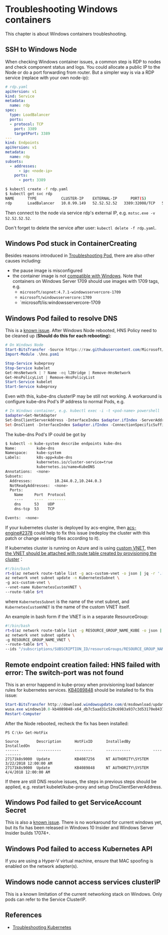 # Troubleshooting Windows containers

This chapter is about Windows containers troubleshooting.

## SSH to Windows Node

When checking Windows container issues, a common step is RDP to nodes and check component status and logs. You could allocate a public IP to the Node or do a port forwarding from router. But a simpler way is via a RDP service (replace with your own node-ip):

```yaml
# rdp.yaml
apiVersion: v1
kind: Service
metadata:
  name: rdp
spec:
  type: LoadBalancer
  ports:
  - protocol: TCP
    port: 3389
    targetPort: 3389
---
kind: Endpoints
apiVersion: v1
metadata:
  name: rdp
subsets:
  - addresses:
      - ip: <node-ip>
    ports:
      - port: 3389
```

```sh
$ kubectl create -f rdp.yaml
$ kubectl get svc rdp
NAME      TYPE           CLUSTER-IP    EXTERNAL-IP      PORT(S)        AGE
rdp       LoadBalancer   10.0.99.149   52.52.52.52   3389:32008/TCP   5m
```

Then connect to the node via service rdp's external IP, e.g. `mstsc.exe -v 52.52.52.52`.

Don't forget to delete the service after user: `kubectl delete -f rdp.yaml`.

## Windows Pod stuck in ContainerCreating

Besides reasons introduced in [Troubleshooting Pod](pod.md), there are also other causes including:

- the pause image is misconfigured
- the container image is not [compatible with Windows](https://docs.microsoft.com/en-us/virtualization/windowscontainers/deploy-containers/version-compatibility). Note that containers on Windows Server 1709 should use images with 1709 tags, e.g.
  - `microsoft/aspnet:4.7.1-windowsservercore-1709`
  - `microsoft/windowsservercore:1709`
  - `microsoft/iis:windowsservercore-1709

## Windows Pod failed to resolve DNS

This is a [known issue](https://github.com/Azure/acs-engine/issues/2027). After Windows Node rebooted, HNS Policy need to be cleaned up (**Should do this for each rebooting**):

```powershell
# On Windows Node
Start-BitsTransfer -Source https://raw.githubusercontent.com/Microsoft/SDN/master/Kubernetes/windows/hns.psm1
Import-Module .\hns.psm1

Stop-Service kubeproxy
Stop-Service kubelet
Get-HnsNetwork | ? Name -eq l2Bridge | Remove-HnsNetwork 
Get-HnsPolicyList | Remove-HnsPolicyList
Start-Service kubelet
Start-Service kubeproxy
```

Even with this, kube-dns clusterIP may be still not working. A workaround is configure kube-dns Pod's IP address to normal Pods, e.g.

```powershell
# In Windows container, e.g. kubectl exec -i -t <pod-name> powershell
$adapter=Get-NetAdapter
Set-DnsClientServerAddress -InterfaceIndex $adapter.ifIndex -ServerAddresses 10.244.0.2,10.244.0.3
Set-DnsClient -InterfaceIndex $adapter.ifIndex -ConnectionSpecificSuffix "default.svc.cluster.local"
```

The kube-dns Pod's IP could be got by

```sh
$ kubectl -n kube-system describe endpoints kube-dns
Name:         kube-dns
Namespace:    kube-system
Labels:       k8s-app=kube-dns
              kubernetes.io/cluster-service=true
              kubernetes.io/name=KubeDNS
Annotations:  <none>
Subsets:
  Addresses:          10.244.0.2,10.244.0.3
  NotReadyAddresses:  <none>
  Ports:
    Name     Port  Protocol
    ----     ----  --------
    dns      53    UDP
    dns-tcp  53    TCP

Events:  <none>
```

If your kubernetes cluster is deployed by acs-engine, then [acs-engine#2378](https://github.com/Azure/acs-engine/pull/2378) could help to fix this issue (redeploy the cluster with this patch or change existing files according to it).

If kubernetes cluster is running on Azure and is using [custom VNET](https://github.com/Azure/acs-engine/blob/master/docs/kubernetes/features.md#feat-custom-vnet), then [the VNET should be attached with route table created by provisioning the cluster](https://github.com/Azure/acs-engine/blob/master/docs/custom-vnet.md#post-deployment-attach-cluster-route-table-to-vnet)：

```sh
#!/bin/bash
rt=$(az network route-table list -g acs-custom-vnet -o json | jq -r '.[].id')
az network vnet subnet update -n KubernetesSubnet \
-g acs-custom-vnet \
--vnet-name KubernetesCustomVNET \
--route-table $rt
```

where `KubernetesSubnet` is the name of the vnet subnet, and `KubernetesCustomVNET` is the name of the custom VNET itself.

An example in bash form if the VNET is in a separate ResourceGroup:

```sh
#!/bin/bash
rt=$(az network route-table list -g RESOURCE_GROUP_NAME_KUBE -o json | jq -r '.[].id')
az network vnet subnet update \
-g RESOURCE_GROUP_NAME_VNET \
--route-table $rt \
--ids "/subscriptions/SUBSCRIPTION_ID/resourceGroups/RESOURCE_GROUP_NAME_VNET/providers/Microsoft.Network/VirtualNetworks/KUBERNETES_CUSTOM_VNET/subnets/KUBERNETES_SUBNET"
```

## Remote endpoint creation failed: HNS failed with error: The switch-port was not found

This is an error happend in kube-proxy when provisioning load balancer rules for kubernetes services. [KB4089848](https://support.microsoft.com/en-us/help/4089848/windows-10-update-kb4089848) should be installed to fix this issue:

```powershell
Start-BitsTransfer http://download.windowsupdate.com/d/msdownload/update/software/updt/2018/03/windows10.0-kb4089848-x64_db7c5aad31c520c6983a937c3d53170e84372b11.msu
wusa.exe windows10.0-kb4089848-x64_db7c5aad31c520c6983a937c3d53170e84372b11.msu
Restart-Computer
```

After the Node rebooted, recheck the fix has been installed:

```powershelgl
PS C:\k> Get-HotFix

Source        Description      HotFixID      InstalledBy          InstalledOn
------        -----------      --------      -----------          -----------
27171k8s9000  Update           KB4087256     NT AUTHORITY\SYSTEM  3/22/2018 12:00:00 AM
27171k8s9000  Update           KB4089848     NT AUTHORITY\SYSTEM  4/4/2018 12:00:00 AM
```

If there are still DNS resolve issues, the steps in previous steps should be applied, e.g. restart kubelet/kube-proxy and setup DnsClientServerAddress.

## Windows Pod failed to get ServiceAccount Secret

This is also a [known issue](https://github.com/moby/moby/issues/28401). There is no workaround for current windows yet, but its fix has been released in Windows 10 Insider and Windows Server Insider builds 17074+.

## Windows Pod failed to access Kubernetes API

If you are using a Hyper-V virtual machine, ensure that MAC spoofing is enabled on the network adapter(s).

## Windows node cannot access services clusterIP

This is a known limitation of the current networking stack on Windows. Only pods can refer to the Service ClusterIP.

## References

- [Troubleshooting Kubernetes](https://docs.microsoft.com/en-us/virtualization/windowscontainers/kubernetes/common-problems)
